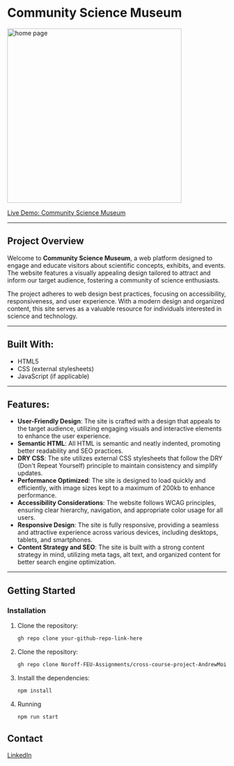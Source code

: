 # Community Science Museum

<p align="left"><img height="400px" src="https://github.com/user-attachments/assets/5a38b5de-8add-4566-8656-dffd41760bc5" alt="home page" /></p>

[Live Demo: Community Science Museum](https://am-csm.netlify.app)

---

## Project Overview

Welcome to **Community Science Museum**, a web platform designed to engage and educate visitors about scientific concepts, exhibits, and events. The website features a visually appealing design tailored to attract and inform our target audience, fostering a community of science enthusiasts.

The project adheres to web design best practices, focusing on accessibility, responsiveness, and user experience. With a modern design and organized content, this site serves as a valuable resource for individuals interested in science and technology.

---

## Built With:

- HTML5
- CSS (external stylesheets)
- JavaScript (if applicable)

---

## Features:

- **User-Friendly Design**: The site is crafted with a design that appeals to the target audience, utilizing engaging visuals and interactive elements to enhance the user experience.
- **Semantic HTML**: All HTML is semantic and neatly indented, promoting better readability and SEO practices.
- **DRY CSS**: The site utilizes external CSS stylesheets that follow the DRY (Don't Repeat Yourself) principle to maintain consistency and simplify updates.
- **Performance Optimized**: The site is designed to load quickly and efficiently, with image sizes kept to a maximum of 200kb to enhance performance.
- **Accessibility Considerations**: The website follows WCAG principles, ensuring clear hierarchy, navigation, and appropriate color usage for all users.
- **Responsive Design**: The site is fully responsive, providing a seamless and attractive experience across various devices, including desktops, tablets, and smartphones.
- **Content Strategy and SEO**: The site is built with a strong content strategy in mind, utilizing meta tags, alt text, and organized content for better search engine optimization.

---

## Getting Started

### Installation

1. Clone the repository:

   ```bash
   gh repo clone your-github-repo-link-here

1. Clone the repository:

   ```bash
   gh repo clone Noroff-FEU-Assignments/cross-course-project-AndrewMoisa

   ```

2. Install the dependencies:

   ```bash
   npm install
   ```

3. Running
    ```bash
    npm run start
    ```

## Contact

[LinkedIn](https://www.linkedin.com/in/andrei-moisa-214b75279/)
